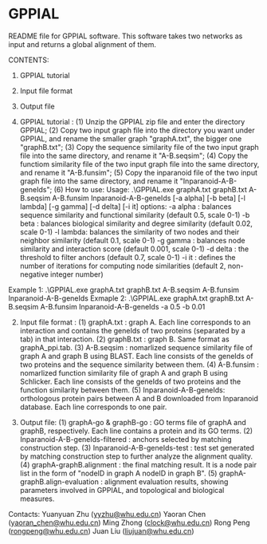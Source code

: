 # GPPIAL
README file for GPPIAL software. 
This software takes two networks as input and returns a global alignment of them.

CONTENTS:
1. GPPIAL tutorial
2. Input file format
3. Output file

1. GPPIAL tutorial :
(1) Unzip the GPPIAL zip file and enter the directory GPPIAL;
(2) Copy two input graph file into the directory you want under GPPIAL, and rename the smaller graph "graphA.txt", the bigger one "graphB.txt"; 
(3) Copy the sequence similarity file of the two input graph file into the same directory, and rename it "A-B.seqsim";
(4) Copy the functiom similarity file of the two input graph file into the same directory, and rename it "A-B.funsim";
(5) Copy the inparanoid file of the two input graph file into the same directory, and rename it "Inparanoid-A-B-geneIds";
(6) How to use:
Usage: .\GPPIAL.exe graphA.txt graphB.txt A-B.seqsim A-B.funsim Inparanoid-A-B-geneIds [-a alpha] [-b beta] [-l lambda] [-g gamma] [-d delta] [-i it]
options:
-a alpha :  balances sequence similarity and functional similarity (default 0.5, scale 0-1)
-b beta  :  balances biological similarity and degree similarity (default 0.02, scale 0-1)
-l lambda:  balances the similarity of two nodes and their neighbor similarity (default 0.1, scale 0-1)
-g gamma :  balances node similarity and interaction score (default 0.001, scale 0-1)
-d delta :  the threshold to filter anchors (default 0.7, scale 0-1)
-i it    :  defines the number of iterations for computing node similarities (default 2, non-negative integer number)

Example 1:  .\GPPIAL.exe graphA.txt graphB.txt A-B.seqsim A-B.funsim Inparanoid-A-B-geneIds
Exmaple 2:  .\GPPIAL.exe graphA.txt graphB.txt A-B.seqsim A-B.funsim Inparanoid-A-B-geneIds -a 0.5 -b 0.01

2. Input file format :
(1) graphA.txt : graph A. Each line corresponds to an interaction and contains the geneIds of two proteins (separated by a tab) in that interaction.
(2) graphB.txt : graph B. Same format as graphA_ppi.tab.
(3) A-B.seqsim : nomarlized sequence similarity file of graph A and graph B using BLAST. Each line consists of the geneIds of two proteins and the sequence similarity between them.
(4) A-B.funsim : nomarlized function similarity file of graph A and graph B using Schlicker. Each line consists of the geneIds of two proteins and the function similarity between them.
(5) Inparanoid-A-B-geneIds: orthologous protein pairs between A and B downloaded from Inparanoid database. Each line corresponds to one pair.

3. Output file:
(1) graphA-go & graphB-go : GO terms file of graphA and graphB, respectively. Each line contains a protein and its GO terms.
(2) Inparanoid-A-B-geneIds-filtered : anchors selected by matching construction step.
(3) Inparanoid-A-B-geneIds-test : test set generated by matching construction step to further analyze the alignment quality.
(4) graphA-graphB.alignment : the final matching result. It is a node pair list in the form of "nodeID in graph A	nodeID in graph B".
(5) graphA-graphB.align-evaluation : alignment evaluation results, showing parameters involved in GPPIAL, and topological and biological measures.

Contacts: 
Yuanyuan Zhu (yyzhu@whu.edu.cn)
Yaoran Chen (yaoran_chen@whu.edu.cn)
Ming Zhong (clock@whu.edu.cn)
Rong Peng (rongpeng@whu.edu.cn)
Juan Liu (liujuan@whu.edu.cn)
